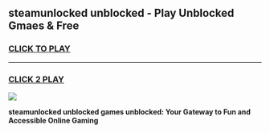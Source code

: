 
## steamunlocked unblocked - Play Unblocked Gmaes & Free
<h3>
<a href="https://news.freeplayer.one?title=steamunlocked_unblocked&ref=23F">CLICK TO PLAY</a></h3>
<hr>

<h3>
<a href="https://news.freeplayer.one?title=steamunlocked_unblocked&ref=23F">CLICK 2 PLAY</a>
  
</h3>

<a href="https://news.freeplayer.one?title=steamunlocked_unblocked&ref=23F/"><img src="https://clearcache.store/games.png"></a>


**steamunlocked unblocked games unblocked: Your Gateway to Fun and Accessible Online Gaming**
